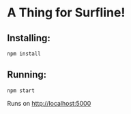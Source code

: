 # A Thing for Surfline!

## Installing:

```npm install```

## Running:

```npm start```

Runs on [http://localhost:5000](http://localhost:5000)



